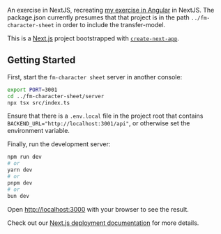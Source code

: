 An exercise in NextJS, recreating [my exercise in Angular](https://github.com/haemaenpaa/fm-character-sheet) in NextJS. The package.json currently presumes that that project is in the path `../fm-character-sheet` in order to include the transfer-model.

This is a [Next.js](https://nextjs.org/) project bootstrapped with [`create-next-app`](https://github.com/vercel/next.js/tree/canary/packages/create-next-app).

## Getting Started

First, start the `fm-character sheet` server in another console:

```bash
export PORT=3001
cd ../fm-character-sheet/server
npx tsx src/index.ts
```

Ensure that there is a `.env.local` file in the project root that contains `BACKEND_URL="http://localhost:3001/api"`, or otherwise set the environment variable.

Finally, run the development server:

```bash
npm run dev
# or
yarn dev
# or
pnpm dev
# or
bun dev
```

Open [http://localhost:3000](http://localhost:3000) with your browser to see the result.

Check out our [Next.js deployment documentation](https://nextjs.org/docs/deployment) for more details.
